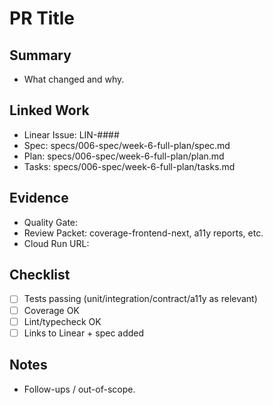 # PR Title

## Summary
- What changed and why.

## Linked Work
- Linear Issue: LIN-####
- Spec: specs/006-spec/week-6-full-plan/spec.md
- Plan: specs/006-spec/week-6-full-plan/plan.md
- Tasks: specs/006-spec/week-6-full-plan/tasks.md

## Evidence
- Quality Gate: <link or note>
- Review Packet: coverage-frontend-next, a11y reports, etc.
- Cloud Run URL: <if applicable>

## Checklist
- [ ] Tests passing (unit/integration/contract/a11y as relevant)
- [ ] Coverage OK
- [ ] Lint/typecheck OK
- [ ] Links to Linear + spec added

## Notes
- Follow-ups / out-of-scope.
